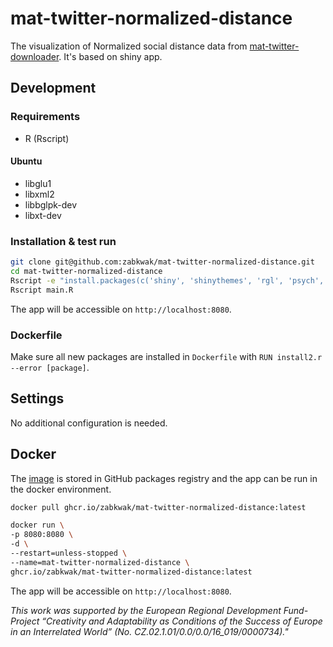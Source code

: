 # mat-twitter-normalized-distance
The visualization of Normalized social distance data from [mat-twitter-downloader](https://github.com/zabkwak/mat-twitter-downloader). It's based on shiny app.

## Development
### Requirements
- R (Rscript)
#### Ubuntu
- libglu1
- libxml2
- libbglpk-dev
- libxt-dev

### Installation & test run
```bash
git clone git@github.com:zabkwak/mat-twitter-normalized-distance.git
cd mat-twitter-normalized-distance
Rscript -e "install.packages(c('shiny', 'shinythemes', 'rgl', 'psych', 'rjson', 'ca', 'nFactors', 'ape', 'wordcloud', 'qgraph', 'polycor', 'bipartite', 'FactoMineR', 'png', 'vegan3d', 'ade4', 'vegan', 'fpc', 'cluster', 'network', 'corrplot', 'smacof', 'e1071', 'mclust', 'MASS', 'ape', 'igraph', 'plotrix'))"
Rscript main.R
```
The app will be accessible on `http://localhost:8080`.

### Dockerfile
Make sure all new packages are installed in `Dockerfile` with `RUN install2.r --error [package]`.

## Settings
No additional configuration is needed.

## Docker
The [image](https://github.com/zabkwak/mat-twitter-normalized-distance/pkgs/container/mat-twitter-normalized-distance) is stored in GitHub packages registry and the app can be run in the docker environment.
```bash
docker pull ghcr.io/zabkwak/mat-twitter-normalized-distance:latest
```

```bash
docker run \
-p 8080:8080 \
-d \
--restart=unless-stopped \
--name=mat-twitter-normalized-distance \
ghcr.io/zabkwak/mat-twitter-normalized-distance:latest  
```
The app will be accessible on `http://localhost:8080`.

*This work was supported by the European Regional Development Fund-Project “Creativity and Adaptability as Conditions of the Success of Europe in an Interrelated World” (No. CZ.02.1.01/0.0/0.0/16_019/0000734)."*
